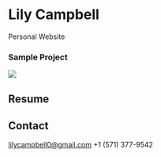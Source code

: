 # Lily Campbell

Personal Website


### Sample Project
<img src="https://github.com/lilycampbell0/lilycampbell0.github.io/docs/devfolio-desktop.gif" />


## Resume


 ## Contact
 
lilycampbell0@gmail.com
+1 (571) 377-9542
 
